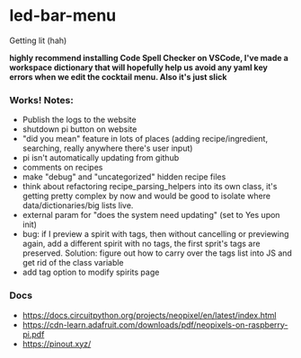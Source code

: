 # led-bar-menu
Getting lit (hah)

**highly recommend installing Code Spell Checker on VSCode, I've made a workspace dictionary that will hopefully help us avoid any yaml key errors when we edit the cocktail menu. Also it's just slick**

### Works! Notes:
- Publish the logs to the website
- shutdown pi button on website
- "did you mean" feature in lots of places (adding recipe/ingredient, searching, really anywhere there's user input)
- pi isn't automatically updating from github
- comments on recipes
- make "debug" and "uncategorized" hidden recipe files
- think about refactoring recipe_parsing_helpers into its own class, it's getting pretty complex by now and would be good to isolate where data/dictionaries/big lists live.
- external param for "does the system need updating" (set to Yes upon init)
- bug: if I preview a spirit with tags, then without cancelling or previewing again, add a different spirit with no tags, the first sprit's tags are preserved. Solution: figure out how to carry over the tags list into JS and get rid of the class variable
- add tag option to modify spirits page

### Docs
- https://docs.circuitpython.org/projects/neopixel/en/latest/index.html
- https://cdn-learn.adafruit.com/downloads/pdf/neopixels-on-raspberry-pi.pdf 
- https://pinout.xyz/
